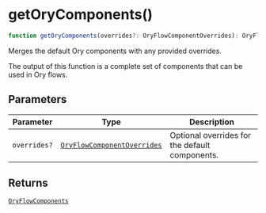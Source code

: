 # getOryComponents()

```ts
function getOryComponents(overrides?: OryFlowComponentOverrides): OryFlowComponents
```

Merges the default Ory components with any provided overrides.

The output of this function is a complete set of components that can be used in Ory flows.

## Parameters

| Parameter    | Type                                                                           | Description                                    |
| ------------ | ------------------------------------------------------------------------------ | ---------------------------------------------- |
| `overrides?` | [`OryFlowComponentOverrides`](../../type-aliases/OryFlowComponentOverrides.md) | Optional overrides for the default components. |

## Returns

[`OryFlowComponents`](../../type-aliases/OryFlowComponents.md)
